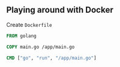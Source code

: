 ## Playing around with Docker

Create `Dockerfile`
```Dockerfile
FROM golang

COPY main.go /app/main.go

CMD ["go", "run", "/app/main.go"]
```

